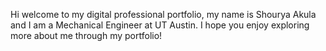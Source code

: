 Hi welcome to my digital professional portfolio, my name is Shourya Akula and I am a Mechanical Engineer at UT Austin. I hope you enjoy exploring more about me through my portfolio!
